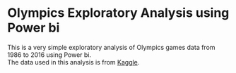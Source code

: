 # Olympics Exploratory Analysis using Power bi
This is a very simple exploratory analysis of Olympics games data from 1986 to 2016 using Power bi.<br>
The data used in this analysis is from [Kaggle](http://www.kaggle.com/datasets/heesoo37/120-years-of-olympic-history-athletes-and-results).
